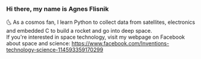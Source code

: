 ### Hi there, my name is Agnes Flisnik <br>
:last_quarter_moon_with_face: As a cosmos fan, I learn Python to collect data from satellites, electronics and embedded C to build a rocket and go into deep space. <br>
If you're interested in space technology, visit my webpage on Facebook about space and science: https://www.facebook.com/Inventions-technology-science-114593359170299


<!--
**mniszka/mniszka** is a ✨ _special_ ✨ repository because its `README.md` (this file) appears on your GitHub profile.

Here are some ideas to get you started:

- 🔭 I’m currently working on ...
- 🌱 I’m currently learning Python
- 👯 I’m looking to collaborate on ...
- 🤔 I’m looking for help with ...
- 💬 Ask me about ...
- 📫 How to reach me: ...
- 😄 Pronouns: ...
- ⚡ Fun fact: ...
-->
